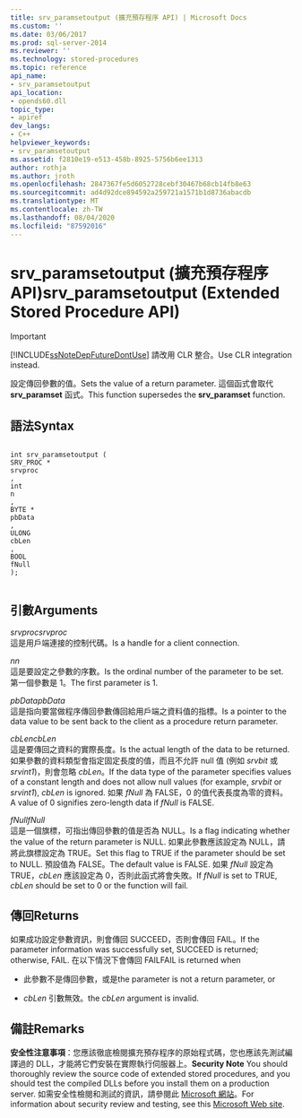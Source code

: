 ```yaml
---
title: srv_paramsetoutput (擴充預存程序 API) | Microsoft Docs
ms.custom: ''
ms.date: 03/06/2017
ms.prod: sql-server-2014
ms.reviewer: ''
ms.technology: stored-procedures
ms.topic: reference
api_name:
- srv_paramsetoutput
api_location:
- opends60.dll
topic_type:
- apiref
dev_langs:
- C++
helpviewer_keywords:
- srv_paramsetoutput
ms.assetid: f2810e19-e513-458b-8925-5756b6ee1313
author: rothja
ms.author: jroth
ms.openlocfilehash: 2847367fe5d6052728cebf30467b68cb14fb8e63
ms.sourcegitcommit: ad4d92dce894592a259721a1571b1d8736abacdb
ms.translationtype: MT
ms.contentlocale: zh-TW
ms.lasthandoff: 08/04/2020
ms.locfileid: "87592016"
---
```

# <a name="srv_paramsetoutput-extended-stored-procedure-api"></a><span data-ttu-id="da655-102">srv_paramsetoutput (擴充預存程序 API)</span><span class="sxs-lookup"><span data-stu-id="da655-102">srv_paramsetoutput (Extended Stored Procedure API)</span></span>
    
> [!IMPORTANT]  
>  [!INCLUDE[ssNoteDepFutureDontUse](../../includes/ssnotedepfuturedontuse-md.md)] <span data-ttu-id="da655-103">請改用 CLR 整合。</span><span class="sxs-lookup"><span data-stu-id="da655-103">Use CLR integration instead.</span></span>  
  
 <span data-ttu-id="da655-104">設定傳回參數的值。</span><span class="sxs-lookup"><span data-stu-id="da655-104">Sets the value of a return parameter.</span></span> <span data-ttu-id="da655-105">這個函式會取代 **srv_paramset** 函式。</span><span class="sxs-lookup"><span data-stu-id="da655-105">This function supersedes the **srv_paramset** function.</span></span>  
  
## <a name="syntax"></a><span data-ttu-id="da655-106">語法</span><span class="sxs-lookup"><span data-stu-id="da655-106">Syntax</span></span>  
  
```  
  
int srv_paramsetoutput (  
SRV_PROC *  
srvproc  
,  
int  
n  
,  
BYTE *  
pbData  
,  
ULONG   
cbLen  
,  
BOOL  
fNull   
);  
  
```  
  
## <a name="arguments"></a><span data-ttu-id="da655-107">引數</span><span class="sxs-lookup"><span data-stu-id="da655-107">Arguments</span></span>  
 <span data-ttu-id="da655-108">*srvproc*</span><span class="sxs-lookup"><span data-stu-id="da655-108">*srvproc*</span></span>  
 <span data-ttu-id="da655-109">這是用戶端連接的控制代碼。</span><span class="sxs-lookup"><span data-stu-id="da655-109">Is a handle for a client connection.</span></span>  
  
 <span data-ttu-id="da655-110">*n*</span><span class="sxs-lookup"><span data-stu-id="da655-110">*n*</span></span>  
 <span data-ttu-id="da655-111">這是要設定之參數的序數。</span><span class="sxs-lookup"><span data-stu-id="da655-111">Is the ordinal number of the parameter to be set.</span></span> <span data-ttu-id="da655-112">第一個參數是 1。</span><span class="sxs-lookup"><span data-stu-id="da655-112">The first parameter is 1.</span></span>  
  
 <span data-ttu-id="da655-113">*pbData*</span><span class="sxs-lookup"><span data-stu-id="da655-113">*pbData*</span></span>  
 <span data-ttu-id="da655-114">這是指向要當做程序傳回參數傳回給用戶端之資料值的指標。</span><span class="sxs-lookup"><span data-stu-id="da655-114">Is a pointer to the data value to be sent back to the client as a procedure return parameter.</span></span>  
  
 <span data-ttu-id="da655-115">*cbLen*</span><span class="sxs-lookup"><span data-stu-id="da655-115">*cbLen*</span></span>  
 <span data-ttu-id="da655-116">這是要傳回之資料的實際長度。</span><span class="sxs-lookup"><span data-stu-id="da655-116">Is the actual length of the data to be returned.</span></span> <span data-ttu-id="da655-117">如果參數的資料類型會指定固定長度的值，而且不允許 null 值 (例如 *srvbit* 或 *srvint1*)，則會忽略 *cbLen*。</span><span class="sxs-lookup"><span data-stu-id="da655-117">If the data type of the parameter specifies values of a constant length and does not allow null values (for example, *srvbit* or *srvint1*), *cbLen* is ignored.</span></span> <span data-ttu-id="da655-118">如果 *fNull* 為 FALSE，0 的值代表長度為零的資料。</span><span class="sxs-lookup"><span data-stu-id="da655-118">A value of 0 signifies zero-length data if *fNull* is FALSE.</span></span>  
  
 <span data-ttu-id="da655-119">*fNull*</span><span class="sxs-lookup"><span data-stu-id="da655-119">*fNull*</span></span>  
 <span data-ttu-id="da655-120">這是一個旗標，可指出傳回參數的值是否為 NULL。</span><span class="sxs-lookup"><span data-stu-id="da655-120">Is a flag indicating whether the value of the return parameter is NULL.</span></span> <span data-ttu-id="da655-121">如果此參數應該設定為 NULL，請將此旗標設定為 TRUE。</span><span class="sxs-lookup"><span data-stu-id="da655-121">Set this flag to TRUE if the parameter should be set to NULL.</span></span> <span data-ttu-id="da655-122">預設值為 FALSE。</span><span class="sxs-lookup"><span data-stu-id="da655-122">The default value is FALSE.</span></span> <span data-ttu-id="da655-123">如果 *fNull* 設定為 TRUE，*cbLen* 應該設定為 0，否則此函式將會失敗。</span><span class="sxs-lookup"><span data-stu-id="da655-123">If *fNull* is set to TRUE, *cbLen* should be set to 0 or the function will fail.</span></span>  
  
## <a name="returns"></a><span data-ttu-id="da655-124">傳回</span><span class="sxs-lookup"><span data-stu-id="da655-124">Returns</span></span>  
 <span data-ttu-id="da655-125">如果成功設定參數資訊，則會傳回 SUCCEED，否則會傳回 FAIL。</span><span class="sxs-lookup"><span data-stu-id="da655-125">If the parameter information was successfully set, SUCCEED is returned; otherwise, FAIL.</span></span> <span data-ttu-id="da655-126">在以下情況下會傳回 FAIL</span><span class="sxs-lookup"><span data-stu-id="da655-126">FAIL is returned when</span></span>  
  
-   <span data-ttu-id="da655-127">此參數不是傳回參數，或是</span><span class="sxs-lookup"><span data-stu-id="da655-127">the parameter is not a return parameter, or</span></span>  
  
-   <span data-ttu-id="da655-128">*cbLen* 引數無效。</span><span class="sxs-lookup"><span data-stu-id="da655-128">the *cbLen* argument is invalid.</span></span>  
  
## <a name="remarks"></a><span data-ttu-id="da655-129">備註</span><span class="sxs-lookup"><span data-stu-id="da655-129">Remarks</span></span>  
 <span data-ttu-id="da655-130">**安全性注意事項**：您應該徹底檢閱擴充預存程序的原始程式碼，您也應該先測試編譯過的 DLL，才能將它們安裝在實際執行伺服器上。</span><span class="sxs-lookup"><span data-stu-id="da655-130">**Security Note** You should thoroughly review the source code of extended stored procedures, and you should test the compiled DLLs before you install them on a production server.</span></span> <span data-ttu-id="da655-131">如需安全性檢閱和測試的資訊，請參閱此 [Microsoft 網站](https://go.microsoft.com/fwlink/?LinkID=54761&amp;clcid=0x409https://msdn.microsoft.com/security/)。</span><span class="sxs-lookup"><span data-stu-id="da655-131">For information about security review and testing, see this [Microsoft Web site](https://go.microsoft.com/fwlink/?LinkID=54761&amp;clcid=0x409https://msdn.microsoft.com/security/).</span></span>  
  
  
